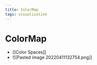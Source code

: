 ```yaml
---
title: ColorMap
tags: visualization
---
```


# ColorMap
- [[Color Spaces]]
- ![[Pasted image 20220411132754.png]]






